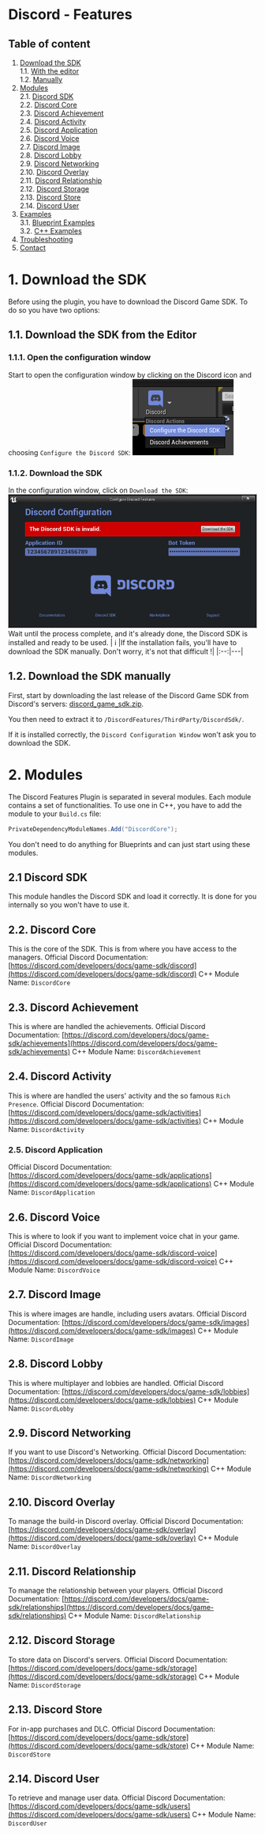 # Discord - Features
## Table of content
1. [Download the SDK](#installation)<br/>
	1.1. [With the editor](#manual)<br/>
	1.2. [Manually](#manual)<br/>
3. [Modules](#managers)<br/>
	2.1. [Discord SDK]()<br/>
	2.2. [Discord Core]()<br/>
	2.3. [Discord Achievement]()<br/>
	2.4. [Discord Activity]()<br/>
	2.5. [Discord Application]()<br/>
	2.6. [Discord Voice]()<br/>
	2.7. [Discord Image]()<br/>
	2.8. [Discord Lobby]()<br/>
	2.9. [Discord Networking]()<br/>
	2.10. [Discord Overlay]()<br/>
	2.11. [Discord Relationship]()<br/>
	2.12. [Discord Storage]()<br/>
	2.13. [Discord Store]()<br/>
	2.14. [Discord User]()<br/>
4. [Examples]()<br/>
	3.1. [Blueprint Examples]()<br/>
	3.2. [C++ Examples]()<br/>
5. [Troubleshooting]()<br/>
6. [Contact]()<br/>

# 1. Download the SDK
Before using the plugin, you have to download the Discord Game SDK. To do so you have two options:
## 1.1. Download the SDK from the Editor
### 1.1.1. Open the configuration window
Start to open the configuration window by clicking on the Discord icon and choosing `Configure the Discord SDK`: 
![](https://github.com/Pandoa/DiscordFeatures/blob/master/Doc/OpenConfigureWindow.png?raw=true)
### 1.1.2. Download the SDK
In the configuration window, click on `Download the SDK`:
![](https://github.com/Pandoa/DiscordFeatures/blob/master/Doc/InvalidSdkWindow.png?raw=true)
Wait until the process complete, and it's already done, the Discord SDK is installed and ready to be used.
| :information_source: |If the installation fails, you'll have to download the SDK manually. Don't worry, it's not that difficult !|
|:--:|---|
## 1.2. Download the SDK manually
First, start by downloading the last release of the Discord Game SDK from Discord's servers: [discord_game_sdk.zip](https://dl-game-sdk.discordapp.net/latest/discord_game_sdk.zip).

You then need to extract it to `/DiscordFeatures/ThirdParty/DiscordSdk/`.  

If it is installed correctly, the `Discord Configuration Window` won't ask you to download the SDK.

# 2. Modules
The Discord Features Plugin is separated in several modules. Each module contains a set of functionalities.
To use one in C++, you have to add the module to your `Build.cs` file:
```csharp
PrivateDependencyModuleNames.Add("DiscordCore");
```
You don't need to do anything for Blueprints and can just start using these modules. 
## 2.1 Discord SDK
This module handles the Discord SDK and load it correctly. It is done for you internally so you won't have to use it.
## 2.2. Discord Core
This is the core of the SDK. This is from where you have access to the managers.
Official Discord Documentation: [https://discord.com/developers/docs/game-sdk/discord](https://discord.com/developers/docs/game-sdk/discord)
C++ Module Name: `DiscordCore`
## 2.3. Discord Achievement
This is where are handled the achievements.
Official Discord Documentation: [https://discord.com/developers/docs/game-sdk/achievements](https://discord.com/developers/docs/game-sdk/achievements)
C++ Module Name: `DiscordAchievement`
## 2.4. Discord Activity
This is where are handled the users' activity and the so famous `Rich Presence`.
Official Discord Documentation: [https://discord.com/developers/docs/game-sdk/activities](https://discord.com/developers/docs/game-sdk/activities)
C++ Module Name: `DiscordActivity`
### 2.5. Discord Application
Official Discord Documentation: [https://discord.com/developers/docs/game-sdk/applications](https://discord.com/developers/docs/game-sdk/applications)
C++ Module Name: `DiscordApplication`
## 2.6. Discord Voice
This is where to look if you want to implement voice chat in your game.
Official Discord Documentation: [https://discord.com/developers/docs/game-sdk/discord-voice](https://discord.com/developers/docs/game-sdk/discord-voice)
C++ Module Name: `DiscordVoice`
## 2.7. Discord Image
This is where images are handle, including users avatars.
Official Discord Documentation: [https://discord.com/developers/docs/game-sdk/images](https://discord.com/developers/docs/game-sdk/images)
C++ Module Name: `DiscordImage`
## 2.8. Discord Lobby
This is where multiplayer and lobbies are handled.
Official Discord Documentation: [https://discord.com/developers/docs/game-sdk/lobbies](https://discord.com/developers/docs/game-sdk/lobbies)
C++ Module Name: `DiscordLobby`
## 2.9. Discord Networking
If you want to use Discord's Networking.
Official Discord Documentation: [https://discord.com/developers/docs/game-sdk/networking](https://discord.com/developers/docs/game-sdk/networking)
C++ Module Name: `DiscordNetworking`
## 2.10. Discord Overlay
To manage the build-in Discord overlay.
Official Discord Documentation: [https://discord.com/developers/docs/game-sdk/overlay](https://discord.com/developers/docs/game-sdk/overlay)
C++ Module Name: `DiscordOverlay`
## 2.11. Discord Relationship
To manage the relationship between your players.
Official Discord Documentation: [https://discord.com/developers/docs/game-sdk/relationships](https://discord.com/developers/docs/game-sdk/relationships)
C++ Module Name: `DiscordRelationship`
## 2.12. Discord Storage
To store data on Discord's servers.
Official Discord Documentation: [https://discord.com/developers/docs/game-sdk/storage](https://discord.com/developers/docs/game-sdk/storage)
C++ Module Name: `DiscordStorage`
## 2.13. Discord Store
For in-app purchases and DLC.
Official Discord Documentation: [https://discord.com/developers/docs/game-sdk/store](https://discord.com/developers/docs/game-sdk/store)
C++ Module Name: `DiscordStore`
## 2.14. Discord User
To retrieve and manage user data.
Official Discord Documentation: [https://discord.com/developers/docs/game-sdk/users](https://discord.com/developers/docs/game-sdk/users)
C++ Module Name: `DiscordUser`
